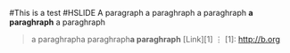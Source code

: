 #This is a test
#HSLIDE
A paragraph a paraghraph a paraghraph __a paraghraph__ a paraghraph
>a paraghrapha paraghraph**a paraghraph**
[Link][1]
⋮
[1]: http://b.org 
